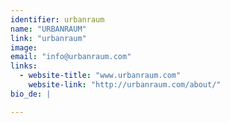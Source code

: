 ```yaml
---
identifier: urbanraum
name: "URBANRAUM"
link: "urbanraum"
image: 
email: "info@urbanraum.com"
links:
  - website-title: "www.urbanraum.com"
    website-link: "http://urbanraum.com/about/"
bio_de: |

---
```

